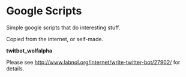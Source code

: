 Google Scripts
==============

Simple google scripts that do interesting stuff.

Copied from the internet, or self-made.

**twitbot_wolfalpha**

Please see http://www.labnol.org/internet/write-twitter-bot/27902/ for details. 
